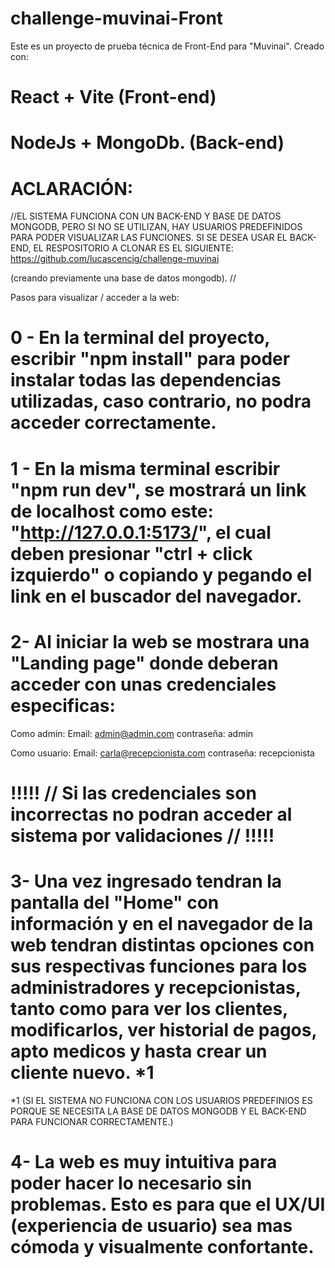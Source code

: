 # challenge-muvinai-Front

Este es un proyecto de prueba técnica de Front-End para "Muvinai".
Creado con:

# React + Vite (Front-end)

# NodeJs + MongoDb. (Back-end)

# ACLARACIÓN:

//EL SISTEMA FUNCIONA CON UN BACK-END Y BASE DE DATOS MONGODB, PERO SI NO SE UTILIZAN, HAY USUARIOS PREDEFINIDOS PARA PODER VISUALIZAR LAS FUNCIONES.
SI SE DESEA USAR EL BACK-END, EL RESPOSITORIO A CLONAR ES EL SIGUIENTE: https://github.com/lucascencig/challenge-muvinai

(creando previamente una base de datos mongodb).
//

Pasos para visualizar / acceder a la web:

# 0 - En la terminal del proyecto, escribir "npm install" para poder instalar todas las dependencias utilizadas, caso contrario, no podra acceder correctamente.

# 1 - En la misma terminal escribir "npm run dev", se mostrará un link de localhost como este: "http://127.0.0.1:5173/", el cual deben presionar "ctrl + click izquierdo" o copiando y pegando el link en el buscador del navegador.

# 2- Al iniciar la web se mostrara una "Landing page" donde deberan acceder con unas credenciales especificas:

Como admin:
Email: admin@admin.com
contraseña: admin

Como usuario:
Email: carla@recepcionista.com
contraseña: recepcionista

# !!!!! // Si las credenciales son incorrectas no podran acceder al sistema por validaciones // !!!!!

# 3- Una vez ingresado tendran la pantalla del "Home" con información y en el navegador de la web tendran distintas opciones con sus respectivas funciones para los administradores y recepcionistas, tanto como para ver los clientes, modificarlos, ver historial de pagos, apto medicos y hasta crear un cliente nuevo. \*1

\*1 (SI EL SISTEMA NO FUNCIONA CON LOS USUARIOS PREDEFINIOS ES PORQUE SE NECESITA LA BASE DE DATOS MONGODB Y EL BACK-END PARA FUNCIONAR CORRECTAMENTE.)

# 4- La web es muy intuitiva para poder hacer lo necesario sin problemas. Esto es para que el UX/UI (experiencia de usuario) sea mas cómoda y visualmente confortante.
